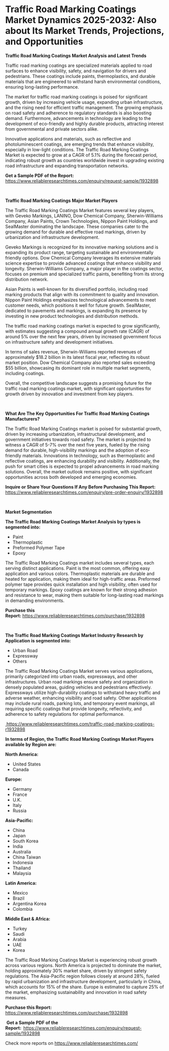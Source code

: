 <p><h1>Traffic Road Marking Coatings Market Dynamics 2025-2032: Also about Its Market Trends, Projections, and Opportunities</h1></p><p><strong>Traffic Road Marking Coatings Market Analysis and Latest Trends</strong></p>
<p><p>Traffic road marking coatings are specialized materials applied to road surfaces to enhance visibility, safety, and navigation for drivers and pedestrians. These coatings include paints, thermoplastics, and durable materials that are engineered to withstand harsh environmental conditions, ensuring long-lasting performance. </p><p>The market for traffic road marking coatings is poised for significant growth, driven by increasing vehicle usage, expanding urban infrastructure, and the rising need for efficient traffic management. The growing emphasis on road safety and adherence to regulatory standards is also boosting demand. Furthermore, advancements in technology are leading to the development of eco-friendly and highly durable products, attracting interest from governmental and private sectors alike.</p><p>Innovative applications and materials, such as reflective and photoluminescent coatings, are emerging trends that enhance visibility, especially in low-light conditions. The Traffic Road Marking Coatings Market is expected to grow at a CAGR of 5.1% during the forecast period, indicating robust growth as countries worldwide invest in upgrading existing road infrastructure and expanding transportation networks.</p></p>
<p><strong>Get a Sample PDF of the Report:&nbsp;</strong> <a href="https://www.reliableresearchtimes.com/enquiry/request-sample/1932898?utm_campaign=2033&utm_medium=2&utm_source=Github&utm_content=ia&utm_term=30012025&utm_id=traffic-road-marking-coatings">https://www.reliableresearchtimes.com/enquiry/request-sample/1932898</a></p>
<p>&nbsp;</p>
<p><strong>Traffic Road Marking Coatings Major Market Players</strong></p>
<p><p>The Traffic Road Marking Coatings Market features several key players, with Geveko Markings, LANINO, Dow Chemical Company, Sherwin-Williams Company, Asian Paints, Crown Technologies, Nippon Paint Holdings, and SealMaster dominating the landscape. These companies cater to the growing demand for durable and effective road markings, driven by urbanization and infrastructure development.</p><p>Geveko Markings is recognized for its innovative marking solutions and is expanding its product range, targeting sustainable and environmentally friendly options. Dow Chemical Company leverages its extensive materials science expertise to provide advanced coatings that enhance visibility and longevity. Sherwin-Williams Company, a major player in the coatings sector, focuses on premium and specialized traffic paints, benefiting from its strong distribution network.</p><p>Asian Paints is well-known for its diversified portfolio, including road marking products that align with its commitment to quality and innovation. Nippon Paint Holdings emphasizes technological advancements to meet customer needs, which positions it well for future growth. SealMaster, dedicated to pavements and markings, is expanding its presence by investing in new product technologies and distribution methods.</p><p>The traffic road marking coatings market is expected to grow significantly, with estimates suggesting a compound annual growth rate (CAGR) of around 5% over the next few years, driven by increased government focus on infrastructure safety and development initiatives.</p><p>In terms of sales revenue, Sherwin-Williams reported revenues of approximately $18.2 billion in its latest fiscal year, reflecting its robust market position. Dow Chemical Company also reported sales exceeding $55 billion, showcasing its dominant role in multiple market segments, including coatings.</p><p>Overall, the competitive landscape suggests a promising future for the traffic road marking coatings market, with significant opportunities for growth driven by innovation and investment from key players.</p></p>
<p>&nbsp;</p>
<p><strong>What Are The Key Opportunities For Traffic Road Marking Coatings Manufacturers?</strong></p>
<p><p>The Traffic Road Marking Coatings market is poised for substantial growth, driven by increasing urbanization, infrastructural development, and government initiatives towards road safety. The market is projected to witness a CAGR of 5-7% over the next five years, fueled by the rising demand for durable, high-visibility markings and the adoption of eco-friendly materials. Innovations in technology, such as thermoplastic and reflective coatings, are enhancing durability and visibility. Additionally, the push for smart cities is expected to propel advancements in road marking solutions. Overall, the market outlook remains positive, with significant opportunities across both developed and emerging economies.</p></p>
<p><strong>Inquire or Share Your Questions If Any Before Purchasing This Report:</strong> <a href="https://www.reliableresearchtimes.com/enquiry/pre-order-enquiry/1932898?utm_campaign=2033&utm_medium=2&utm_source=Github&utm_content=ia&utm_term=30012025&utm_id=traffic-road-marking-coatings">https://www.reliableresearchtimes.com/enquiry/pre-order-enquiry/1932898</a></p>
<p>&nbsp;</p>
<p><strong>Market Segmentation</strong></p>
<p><strong>The Traffic Road Marking Coatings Market Analysis by types is segmented into:</strong></p>
<p><ul><li>Paint</li><li>Thermoplastic</li><li>Preformed Polymer Tape</li><li>Epoxy</li></ul></p>
<p><p>The Traffic Road Marking Coatings market includes several types, each serving distinct applications. Paint is the most common, offering easy application and various colors. Thermoplastic materials are durable and heated for application, making them ideal for high-traffic areas. Preformed polymer tape provides quick installation and high visibility, often used for temporary markings. Epoxy coatings are known for their strong adhesion and resistance to wear, making them suitable for long-lasting road markings in demanding environments.</p></p>
<p><strong>Purchase this Report:&nbsp;</strong><a href="https://www.reliableresearchtimes.com/purchase/1932898?utm_campaign=2033&utm_medium=2&utm_source=Github&utm_content=ia&utm_term=30012025&utm_id=traffic-road-marking-coatings">https://www.reliableresearchtimes.com/purchase/1932898</a></p>
<p>&nbsp;</p>
<p><strong>The Traffic Road Marking Coatings Market Industry Research by Application is segmented into:</strong></p>
<p><ul><li>Urban Road</li><li>Expressway</li><li>Others</li></ul></p>
<p><p>The Traffic Road Marking Coatings Market serves various applications, primarily categorized into urban roads, expressways, and other infrastructures. Urban road markings ensure safety and organization in densely populated areas, guiding vehicles and pedestrians effectively. Expressways utilize high-durability coatings to withstand heavy traffic and adverse weather, enhancing visibility and road safety. Other applications may include rural roads, parking lots, and temporary event markings, all requiring specific coatings that provide longevity, reflectivity, and adherence to safety regulations for optimal performance.</p></p>
<p><a href="https://www.reliableresearchtimes.com/traffic-road-marking-coatings-r1932898?utm_campaign=2033&utm_medium=2&utm_source=Github&utm_content=ia&utm_term=30012025&utm_id=traffic-road-marking-coatings">&nbsp;https://www.reliableresearchtimes.com/traffic-road-marking-coatings-r1932898</a></p>
<p><strong>In terms of Region, the Traffic Road Marking Coatings Market Players available by Region are:</strong></p>
<p>
    <p> <strong> North America: </strong>
        <ul>
            <li>United States</li>
            <li>Canada</li>
        </ul>
        </p> 
    <p> <strong> Europe: </strong>
        <ul>
            <li>Germany</li>
            <li>France</li>
            <li>U.K.</li>
            <li>Italy</li>
            <li>Russia</li>
        </ul>
        </p> 
    <p> <strong> Asia-Pacific: </strong>
        <ul>
            <li>China</li>
            <li>Japan</li>
            <li>South Korea</li>
            <li>India</li>
            <li>Australia</li>
            <li>China Taiwan</li>
            <li>Indonesia</li>
            <li>Thailand</li>
            <li>Malaysia</li>
        </ul>
        </p> 
    <p> <strong> Latin America: </strong>
        <ul>
            <li>Mexico</li>
            <li>Brazil</li>
            <li>Argentina Korea</li>
            <li>Colombia</li>
        </ul>
        </p> 
    <p> <strong> Middle East & Africa: </strong>
        <ul>
            <li>Turkey</li>
            <li>Saudi</li>
            <li>Arabia</li>
            <li>UAE</li>
            <li>Korea</li>
        </ul>
    </p>
    </p>
<p><p>The Traffic Road Marking Coatings Market is experiencing robust growth across various regions. North America is projected to dominate the market, holding approximately 30% market share, driven by stringent safety regulations. The Asia-Pacific region follows closely at around 28%, fueled by rapid urbanization and infrastructure development, particularly in China, which accounts for 15% of the share. Europe is estimated to capture 25% of the market, emphasizing sustainability and innovation in road safety measures.</p></p>
<p><strong>Purchase this Report: </strong><a href="https://www.reliableresearchtimes.com/purchase/1932898?utm_campaign=2033&utm_medium=2&utm_source=Github&utm_content=ia&utm_term=30012025&utm_id=traffic-road-marking-coatings">https://www.reliableresearchtimes.com/purchase/1932898</a></p>
<p>&nbsp;<strong>Get a Sample PDF of the Report:&nbsp;&nbsp;</strong><a href="https://www.reliableresearchtimes.com/enquiry/request-sample/1932898?utm_campaign=2033&utm_medium=2&utm_source=Github&utm_content=ia&utm_term=30012025&utm_id=traffic-road-marking-coatings">https://www.reliableresearchtimes.com/enquiry/request-sample/1932898</a></p>
<p><strong></strong></p>
<p>Check more reports on <a href="https://www.reliableresearchtimes.com/?utm_campaign=2033&utm_medium=2&utm_source=Github&utm_content=ia&utm_term=30012025&utm_id=traffic-road-marking-coatings">https://www.reliableresearchtimes.com/</a></p>